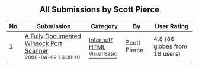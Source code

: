 ﻿<div align="center">

## All Submissions by Scott Pierce

</div>

No.  | Submission | Category | By   | User Rating
---- | ---------- | -------- | ---- | -----------
1 | [A Fully Documented Winsock Port Scanner<br /><sup>2000-04-02 16:39:10</sup>](https://github.com/Planet-Source-Code/scott-pierce-a-fully-documented-winsock-port-scanner__1-6956) | [Internet/ HTML<br /><sup>Visual Basic</sup>](../ByCategory/internet-html__1-34.md) | Scott Pierce | 4.8 (86 globes from 18 users)
